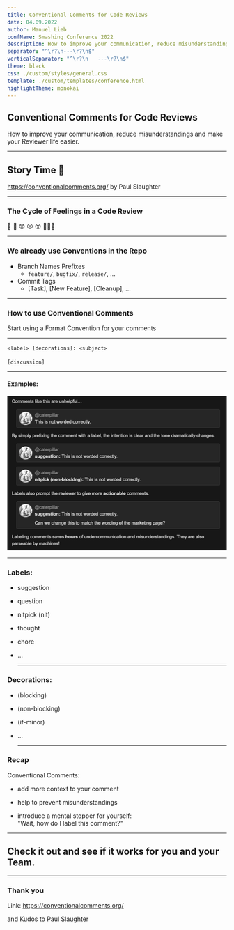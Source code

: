 ```yaml
---
title: Conventional Comments for Code Reviews
date: 04.09.2022
author: Manuel Lieb
confName: Smashing Conference 2022
description: How to improve your communication, reduce misunderstandings and make your Reviewer life easier.
separator: "^\r?\n---\r?\n$"
verticalSeparator: "^\r?\n   ---\r?\n$"
theme: black
css: ./custom/styles/general.css
template: ./custom/templates/conference.html
highlightTheme: monokai
---
```


## Conventional Comments for Code Reviews

How to improve your communication, reduce misunderstandings and make your Reviewer life easier.

---

## Story Time 🔮

https://conventionalcomments.org/ by Paul Slaughter
<!-- .element: class="fragment" -->

---

### The Cycle of Feelings in a Code Review

🙂 🤨 😟 😫 😵 🤦🏻‍♂️
<!-- .element: style="font-size: 7.5rem" -->

---

### We already use Conventions in the Repo

- Branch Names Prefixes
  - `feature/`, `bugfix/`, `release/`, ...
- Commit Tags
  - [Task], [New Feature], [Cleanup], ...

---

### How to use Conventional Comments

Start using a Format Convention for your comments

   ---

```
<label> [decorations]: <subject>

[discussion]
```
<!-- .element: style="font-size: 3rem;" -->

   ---

#### Examples:

![Examples for Conventional Comments](assets/conventional-comments/examples.png)
<!-- .element: style="font-size: 7.5rem" -->


   ---

### Labels:
- suggestion
- question
- nitpick (nit)
- thought
- chore
- ...

   ---

### Decorations:
- (blocking)
- (non-blocking)
- (if-minor)
- ...

   ---

### Recap

Conventional Comments: 
- add more context to your comment
<!-- .element: class="fragment" -->
- help to prevent misunderstandings
<!-- .element: class="fragment" -->
- introduce a mental stopper for yourself:<br />"Wait, how do I label this comment?"
<!-- .element: class="fragment" -->

---

## Check it out and see if it works for you and your Team.

---

### Thank you

Link: https://conventionalcomments.org/

and Kudos to Paul Slaughter
